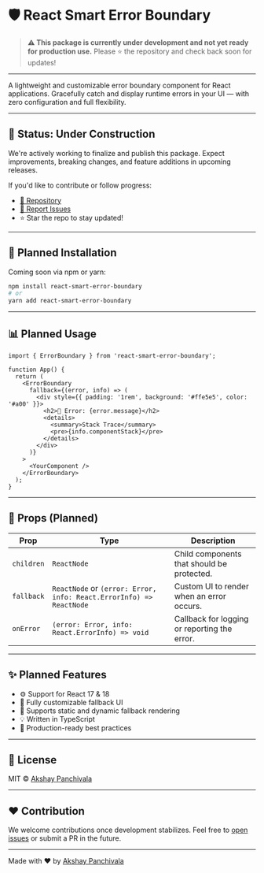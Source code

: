 

# 🛡️ React Smart Error Boundary

> **⚠️ This package is currently under development and not yet ready for production use.**
> Please ⭐️ the repository and check back soon for updates!

---

A lightweight and customizable error boundary component for React applications.
Gracefully catch and display runtime errors in your UI — with zero configuration and full flexibility.

---

## 🚧 Status: Under Construction

We're actively working to finalize and publish this package. Expect improvements, breaking changes, and feature additions in upcoming releases.

If you'd like to contribute or follow progress:

* [📂 Repository](https://github.com/AkshayPanchivala/react-smart-error-boundary)
* [🐛 Report Issues](https://github.com/AkshayPanchivala/react-smart-error-boundary/issues)
* ⭐ Star the repo to stay updated!

---

## 🚀 Planned Installation

Coming soon via npm or yarn:

```bash
npm install react-smart-error-boundary
# or
yarn add react-smart-error-boundary
```

---

## 📊 Planned Usage

```tsx
import { ErrorBoundary } from 'react-smart-error-boundary';

function App() {
  return (
    <ErrorBoundary
      fallback={(error, info) => (
        <div style={{ padding: '1rem', background: '#ffe5e5', color: '#a00' }}>
          <h2>🚨 Error: {error.message}</h2>
          <details>
            <summary>Stack Trace</summary>
            <pre>{info.componentStack}</pre>
          </details>
        </div>
      )}
    >
      <YourComponent />
    </ErrorBoundary>
  );
}
```

---

## 🧩 Props (Planned)

| Prop       | Type                                                                | Description                                  |
| ---------- | ------------------------------------------------------------------- | -------------------------------------------- |
| `children` | `ReactNode`                                                         | Child components that should be protected.   |
| `fallback` | `ReactNode` or `(error: Error, info: React.ErrorInfo) => ReactNode` | Custom UI to render when an error occurs.    |
| `onError`  | `(error: Error, info: React.ErrorInfo) => void`                     | Callback for logging or reporting the error. |

---

## ✨ Planned Features

* ⚙️ Support for React 17 & 18
* 🎨 Fully customizable fallback UI
* 🧠 Supports static and dynamic fallback rendering
* 💡 Written in TypeScript
* 💼 Production-ready best practices

---

## 📄 License

MIT © [Akshay Panchivala](https://github.com/AkshayPanchivala)

---

## ❤️ Contribution

We welcome contributions once development stabilizes.
Feel free to [open issues](https://github.com/AkshayPanchivala/react-smart-error-boundary/issues) or submit a PR in the future.

---

Made with ❤️ by [Akshay Panchivala](https://github.com/AkshayPanchivala)


